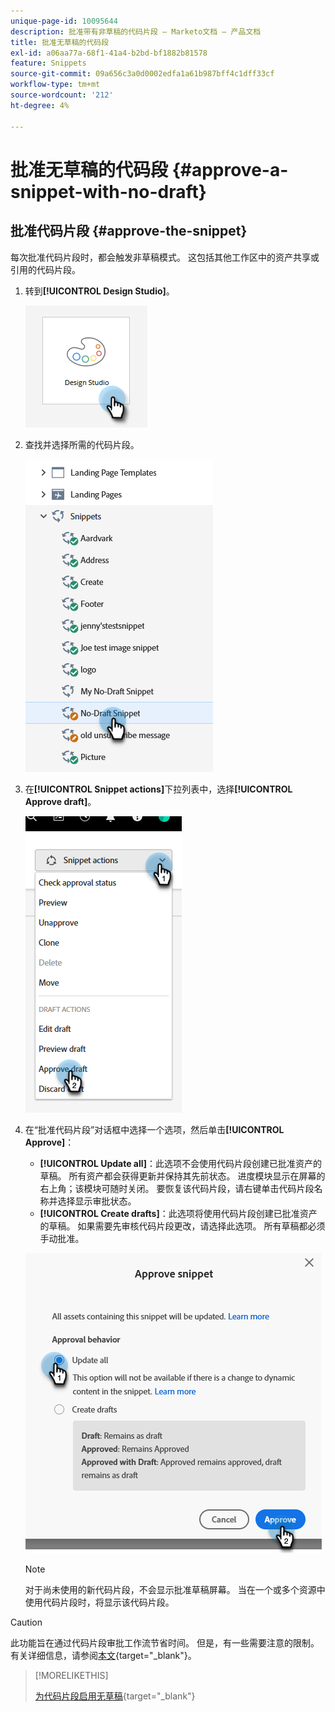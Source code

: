```yaml
---
unique-page-id: 10095644
description: 批准带有非草稿的代码片段 — Marketo文档 — 产品文档
title: 批准无草稿的代码段
exl-id: a06aa77a-68f1-41a4-b2bd-bf1882b81578
feature: Snippets
source-git-commit: 09a656c3a0d0002edfa1a61b987bff4c1dff33cf
workflow-type: tm+mt
source-wordcount: '212'
ht-degree: 4%

---
```


# 批准无草稿的代码段 {#approve-a-snippet-with-no-draft}

## 批准代码片段 {#approve-the-snippet}

每次批准代码片段时，都会触发非草稿模式。 这包括其他工作区中的资产共享或引用的代码片段。

1. 转到&#x200B;**[!UICONTROL Design Studio]**。

   ![](assets/approve-the-snippet-1.png)

1. 查找并选择所需的代码片段。

   ![](assets/approve-the-snippet-2.png)

1. 在&#x200B;**[!UICONTROL Snippet actions]**&#x200B;下拉列表中，选择&#x200B;**[!UICONTROL Approve draft]**。

   ![](assets/approve-the-snippet-3.png)

1. 在“批准代码片段”对话框中选择一个选项，然后单击&#x200B;**[!UICONTROL Approve]**：

   * **[!UICONTROL Update all]**：此选项不会使用代码片段创建已批准资产的草稿。 所有资产都会获得更新并保持其先前状态。 进度模块显示在屏幕的右上角；该模块可随时关闭。 要恢复该代码片段，请右键单击代码片段名称并选择显示审批状态。
   * **[!UICONTROL Create drafts]**：此选项将使用代码片段创建已批准资产的草稿。 如果需要先审核代码片段更改，请选择此选项。 所有草稿都必须手动批准。

   ![](assets/approve-the-snippet-4.png)

   >[!NOTE]
   >
   >对于尚未使用的新代码片段，不会显示批准草稿屏幕。 当在一个或多个资源中使用代码片段时，将显示该代码片段。

>[!CAUTION]
>
>此功能旨在通过代码片段审批工作流节省时间。 但是，有一些需要注意的限制。 有关详细信息，请参阅[本文](https://nation.marketo.com/t5/knowledgebase/no-draft-snippet-limitations-and-troubleshooting/ta-p/300799){target="_blank"}。

>[!MORELIKETHIS]
>
>[为代码片段启用无草稿](/help/marketo/product-docs/administration/users-and-roles/enable-no-draft-for-snippets.md){target="_blank"}
